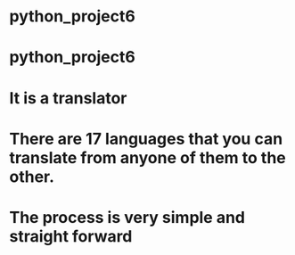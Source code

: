 # python_project6
# python_project6
# It is a translator
# There are 17 languages that you can translate from anyone of them to the other.
# The process is very simple and straight forward
